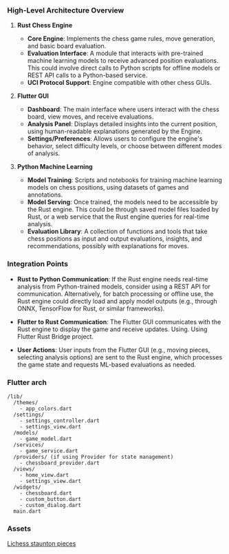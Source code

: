 ### High-Level Architecture Overview

1.  **Rust Chess Engine**

    *   **Core Engine**: Implements the chess game rules, move generation, and basic board evaluation.
    *   **Evaluation Interface**: A module that interacts with pre-trained machine learning models to receive advanced position evaluations. This could involve direct calls to Python scripts for offline models or REST API calls to a Python-based service.
    *   **UCI Protocol Support**: Engine compatible with other chess GUIs.

2.  **Flutter GUI**

    *   **Dashboard**: The main interface where users interact with the chess board, view moves, and receive evaluations.
    *   **Analysis Panel**: Displays detailed insights into the current position, using human-readable explanations generated by the Engine.
    *   **Settings/Preferences**: Allows users to configure the engine's behavior, select difficulty levels, or choose between different modes of analysis.

3.  **Python Machine Learning**

    *   **Model Training**: Scripts and notebooks for training machine learning models on chess positions, using datasets of games and annotations.
    *   **Model Serving**: Once trained, the models need to be accessible by the Rust engine. This could be through saved model files loaded by Rust, or a web service that the Rust engine queries for real-time analysis.
    *   **Evaluation Library**: A collection of functions and tools that take chess positions as input and output evaluations, insights, and recommendations, possibly with explanations for moves.

### Integration Points

*   **Rust to Python Communication**: If the Rust engine needs real-time analysis from Python-trained models, consider using a REST API for communication. Alternatively, for batch processing or offline use, the Rust engine could directly load and apply model outputs (e.g., through ONNX, TensorFlow for Rust, or similar frameworks).

*   **Flutter to Rust Communication**: The Flutter GUI communicates with the Rust engine to display the game and receive updates. Using. Using Flutter Rust Bridge project.

*   **User Actions**: User inputs from the Flutter GUI (e.g., moving pieces, selecting analysis options) are sent to the Rust engine, which processes the game state and requests ML-based evaluations as needed.

### Flutter arch
```tree
/lib/
  /themes/
    - app_colors.dart
  /settings/
    - settings_controller.dart
    - settings_view.dart
  /models/
    - game_model.dart
  /services/
    - game_service.dart
  /providers/ (if using Provider for state management)
    - chessboard_provider.dart
  /views/
    - home_view.dart
    - settings_view.dart
  /widgets/
    - chessboard.dart
    - custom_button.dart
    - custom_dialog.dart
  main.dart
```

### Assets
[Lichess staunton pieces](https://github.com/lichess-org/lila/tree/master/public/piece/staunty)

